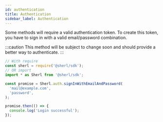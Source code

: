 ```yaml
---
id: authentication
title: Authentication
sidebar_label: Authentication
---
```


Some methods will require a valid authentication token. To create this token, you have to sign in with a valid email/password combination.

:::caution
This method will be subject to change soon and should provide a better way to authenticate.
:::

```ts
// With require
const sherl = require('@sherl/sdk');
// OR import
import * as Sherl from '@sherl/sdk';

const promise = Sherl.auth.signInWithEmailAndPassword(
  'mail@example.com',
  'password',
);

promise.then(() => {
  console.log('Login successful');
});
```

